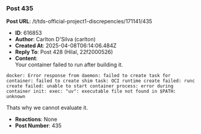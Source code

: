 ### Post 435
**Post URL**: /t/tds-official-project1-discrepencies/171141/435
- **ID**: 616853
- **Author**: Carlton D'Silva (carlton)
- **Created At**: 2025-04-08T06:14:06.484Z
- **Reply To**: Post 428 (Hilal, 22f2000526)
- **Content**:  
  Your container failed to run after building it.
<pre><code class="lang-auto">docker: Error response from daemon: failed to create task for container: failed to create shim task: OCI runtime create failed: runc create failed: unable to start container process: error during container init: exec: "uv": executable file not found in $PATH: unknown
</code></pre>
Thats why we cannot evaluate it.
- **Reactions**: None
- **Post Number**: 435

